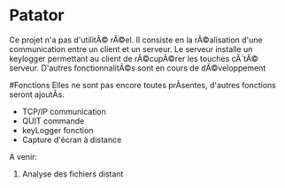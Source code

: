 # Patator
Ce projet n'a pas d'utilitÃ© rÃ©el. Il consiste en la rÃ©alisation d'une communication entre un client et un serveur. Le serveur  installe un keylogger permettant au client de rÃ©cupÃ©rer les touches cÃ´tÃ© serveur.
D'autres fonctionnalitÃ©s sont en cours de dÃ©veloppement 

#Fonctions
Elles ne sont pas encore toutes prÃsentes, d'autres fonctions seront ajoutÃs.

* TCP/IP communication
* QUIT commande
* keyLogger fonction
* Capture d'écran à distance

A venir:

1. Analyse des fichiers distant
